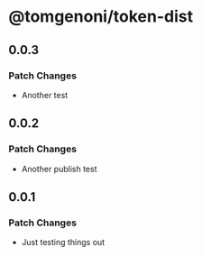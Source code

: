 # @tomgenoni/token-dist

## 0.0.3

### Patch Changes

- Another test

## 0.0.2

### Patch Changes

- Another publish test

## 0.0.1

### Patch Changes

- Just testing things out
